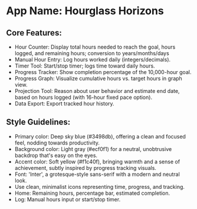 # **App Name**: Hourglass Horizons

## Core Features:

- Hour Counter: Display total hours needed to reach the goal, hours logged, and remaining hours; conversion to years/months/days
- Manual Hour Entry: Log hours worked daily (integers/decimals).
- Timer Tool: Start/stop timer; logs time toward daily hours.
- Progress Tracker: Show completion percentage of the 10,000-hour goal.
- Progress Graph: Visualize cumulative hours vs. target hours in graph view.
- Projection Tool: Reason about user behavior and estimate end date, based on hours logged (with 16-hour fixed pace option).
- Data Export: Export tracked hour history.

## Style Guidelines:

- Primary color: Deep sky blue (#3498db), offering a clean and focused feel, nodding towards productivity.
- Background color: Light gray (#ecf0f1) for a neutral, unobtrusive backdrop that's easy on the eyes.
- Accent color: Soft yellow (#f1c40f), bringing warmth and a sense of achievement, subtly inspired by progress tracking visuals.
- Font: 'Inter', a grotesque-style sans-serif with a modern and neutral look.
- Use clean, minimalist icons representing time, progress, and tracking.
- Home: Remaining hours, percentage bar, estimated completion.
- Log: Manual hours input or start/stop timer.